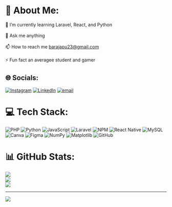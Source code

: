 # 💫 About Me:
🌱 I’m currently learning Laravel, React, and Python<br><br>💬 Ask me anything<br><br>📫 How to reach me barajapu23@gmail.com<br><br>⚡ Fun fact an averagee student and gamer


## 🌐 Socials:
[![Instagram](https://img.shields.io/badge/Instagram-%23E4405F.svg?logo=Instagram&logoColor=white)](https://instagram.com/barajapu_) [![LinkedIn](https://img.shields.io/badge/LinkedIn-%230077B5.svg?logo=linkedin&logoColor=white)](https://linkedin.com/in/https://www.linkedin.com/in/barajapu/) [![email](https://img.shields.io/badge/Email-D14836?logo=gmail&logoColor=white)](mailto:barajapu23@gmail.com) 

# 💻 Tech Stack:
![PHP](https://img.shields.io/badge/php-%23777BB4.svg?style=for-the-badge&logo=php&logoColor=white) ![Python](https://img.shields.io/badge/python-3670A0?style=for-the-badge&logo=python&logoColor=ffdd54) ![JavaScript](https://img.shields.io/badge/javascript-%23323330.svg?style=for-the-badge&logo=javascript&logoColor=%23F7DF1E) ![Laravel](https://img.shields.io/badge/laravel-%23FF2D20.svg?style=for-the-badge&logo=laravel&logoColor=white) ![NPM](https://img.shields.io/badge/NPM-%23CB3837.svg?style=for-the-badge&logo=npm&logoColor=white) ![React Native](https://img.shields.io/badge/react_native-%2320232a.svg?style=for-the-badge&logo=react&logoColor=%2361DAFB) ![MySQL](https://img.shields.io/badge/mysql-4479A1.svg?style=for-the-badge&logo=mysql&logoColor=white) ![Canva](https://img.shields.io/badge/Canva-%2300C4CC.svg?style=for-the-badge&logo=Canva&logoColor=white) ![Figma](https://img.shields.io/badge/figma-%23F24E1E.svg?style=for-the-badge&logo=figma&logoColor=white) ![NumPy](https://img.shields.io/badge/numpy-%23013243.svg?style=for-the-badge&logo=numpy&logoColor=white) ![Matplotlib](https://img.shields.io/badge/Matplotlib-%23ffffff.svg?style=for-the-badge&logo=Matplotlib&logoColor=black) ![GitHub](https://img.shields.io/badge/github-%23121011.svg?style=for-the-badge&logo=github&logoColor=white)
# 📊 GitHub Stats:
![](https://github-readme-stats.vercel.app/api?username=23Barajapu&theme=dark&hide_border=false&include_all_commits=true&count_private=false)<br/>
![](https://nirzak-streak-stats.vercel.app/?user=23Barajapu&theme=dark&hide_border=false)<br/>
![](https://github-readme-stats.vercel.app/api/top-langs/?username=23Barajapu&theme=dark&hide_border=false&include_all_commits=true&count_private=false&layout=compact)

---
[![](https://visitcount.itsvg.in/api?id=23Barajapu&icon=0&color=1)](https://visitcount.itsvg.in)

<!-- Proudly created with GPRM ( https://gprm.itsvg.in ) -->
